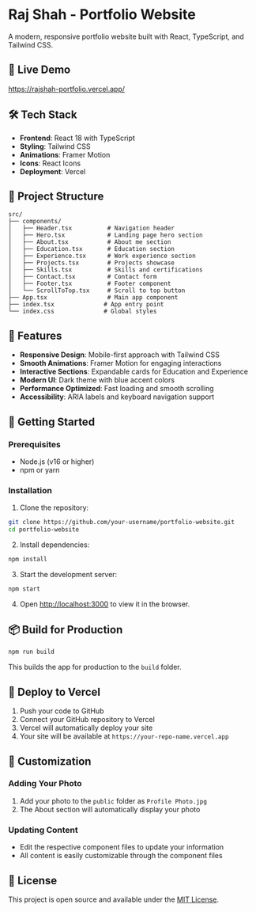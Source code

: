 # Raj Shah - Portfolio Website

A modern, responsive portfolio website built with React, TypeScript, and Tailwind CSS.

## 🚀 Live Demo

https://rajshah-portfolio.vercel.app/

## 🛠️ Tech Stack

- **Frontend**: React 18 with TypeScript
- **Styling**: Tailwind CSS
- **Animations**: Framer Motion
- **Icons**: React Icons
- **Deployment**: Vercel

## 📁 Project Structure

```
src/
├── components/
│   ├── Header.tsx          # Navigation header
│   ├── Hero.tsx            # Landing page hero section
│   ├── About.tsx           # About me section
│   ├── Education.tsx       # Education section
│   ├── Experience.tsx      # Work experience section
│   ├── Projects.tsx        # Projects showcase
│   ├── Skills.tsx          # Skills and certifications
│   ├── Contact.tsx         # Contact form
│   ├── Footer.tsx          # Footer component
│   └── ScrollToTop.tsx     # Scroll to top button
├── App.tsx                 # Main app component
├── index.tsx              # App entry point
└── index.css              # Global styles
```

## 🎨 Features

- **Responsive Design**: Mobile-first approach with Tailwind CSS
- **Smooth Animations**: Framer Motion for engaging interactions
- **Interactive Sections**: Expandable cards for Education and Experience
- **Modern UI**: Dark theme with blue accent colors
- **Performance Optimized**: Fast loading and smooth scrolling
- **Accessibility**: ARIA labels and keyboard navigation support

## 🚀 Getting Started

### Prerequisites

- Node.js (v16 or higher)
- npm or yarn

### Installation

1. Clone the repository:
```bash
git clone https://github.com/your-username/portfolio-website.git
cd portfolio-website
```

2. Install dependencies:
```bash
npm install
```

3. Start the development server:
```bash
npm start
```

4. Open [http://localhost:3000](http://localhost:3000) to view it in the browser.

## 📦 Build for Production

```bash
npm run build
```

This builds the app for production to the `build` folder.

## 🚀 Deploy to Vercel

1. Push your code to GitHub
2. Connect your GitHub repository to Vercel
3. Vercel will automatically deploy your site
4. Your site will be available at `https://your-repo-name.vercel.app`

## 📝 Customization

### Adding Your Photo
1. Add your photo to the `public` folder as `Profile Photo.jpg`
2. The About section will automatically display your photo

### Updating Content
- Edit the respective component files to update your information
- All content is easily customizable through the component files

## 📄 License

This project is open source and available under the [MIT License](LICENSE).

